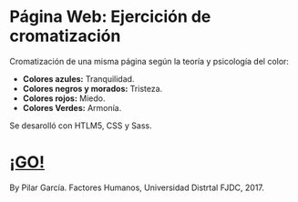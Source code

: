 # Página Web: Ejercición de cromatización

Cromatización de una misma página según la teoría y psicología del color:

- **Colores azules:** Tranquilidad.
- **Colores negros y morados:** Tristeza.
- **Colores rojos:** Miedo.
- **Colores Verdes:** Armonía.

Se desarolló con HTLM5, CSS y Sass.

<h1><a href="https://pilargarcialugo.github.io/web-page-chromatization-exercise/" target="_blank">¡GO!</a></h1>

By Pilar García.
Factores Humanos, Universidad Distrtal FJDC, 2017.
